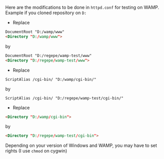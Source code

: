 Here are the modifications to be done in `httpd.conf` for testing on WAMP. Example if you cloned repository on `D:`

* Replace
```html
DocumentRoot "D:/wamp/www"
<Directory "D:/wamp/www">
```
by
```html
DocumentRoot "D:/regepe/wamp-test/www"
<Directory "D:/regepe/wamp-test/www">
```

* Replace
```
ScriptAlias /cgi-bin/ "D:/wamp/cgi-bin/"
```
by
```
ScriptAlias /cgi-bin/ "D:/regepe/wamp-test/cgi-bin/"
```

* Replace
```html
<Directory "D:/wamp/cgi-bin">
```
by
```html
<Directory "D:/regepe/wamp-test/cgi-bin">
```

Depending on your version of Windows and WAMP, you may have to set rights (I use `chmod` on cygwin)
